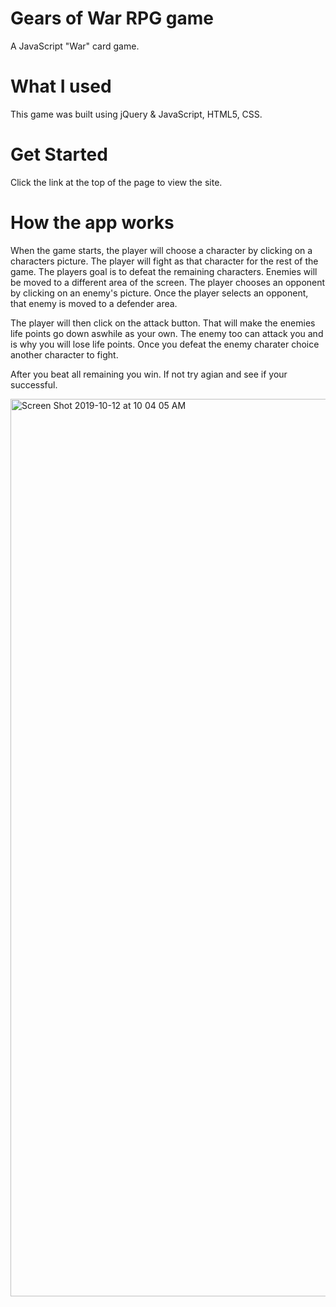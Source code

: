# Gears of War RPG game

A JavaScript "War" card game.

# What I used

This game was built using jQuery & JavaScript, HTML5, CSS.

# Get Started

Click the link at the top of the page to view the site.

# How the app works 

When the game starts, the player will choose a character by clicking on a characters picture. The player will fight as that character for the rest of the game. The players goal is to defeat the remaining characters. Enemies will be moved to a different area of the screen. The player chooses an opponent by clicking on an enemy's picture. Once the player selects an opponent, that enemy is moved to a defender area. 

The player will then click on the attack button. That will make the enemies life points go down aswhile as your own. The enemy too can attack you and is why you will lose life points. Once you defeat the enemy charater choice another character to fight. 

After you beat all remaining you win. If not try agian and see if your successful. 

<img width="1436" alt="Screen Shot 2019-10-12 at 10 04 05 AM" src="https://user-images.githubusercontent.com/47362352/66703092-cc88fa00-ecdc-11e9-8690-b01e438dfaa4.png">
